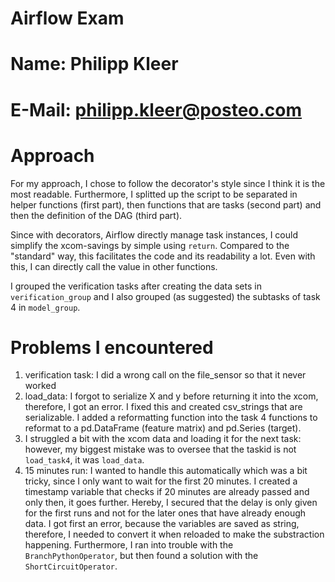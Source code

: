 # Airflow Exam

# Name: Philipp Kleer

# E-Mail: philipp.kleer@posteo.com

# Approach

For my approach, I chose to follow the decorator's style since I think it is the most readable. Furthermore, I splitted up the script to be separated in helper functions (first part), then functions that are tasks (second part) and then the definition of the DAG (third part). 

Since with decorators, Airflow directly manage task instances, I could simplify the xcom-savings by simple using `return`. Compared to the "standard" way, this facilitates the code and its readability a lot. Even with this, I can directly call the value in other functions. 

I grouped the verification tasks after creating the data sets in `verification_group` and I also grouped (as suggested) the subtasks of task 4 in `model_group`.

# Problems I encountered

1. verification task: I did a wrong call on the file_sensor so that it never worked
2. load_data: I forgot to serialize X and y before returning it into the xcom, therefore, I got an error. I fixed this and created csv_strings that are serializable. I added a reformatting function into the task 4 functions to reformat to a pd.DataFrame (feature matrix) and pd.Series (target).
3. I struggled a bit with the xcom data and loading it for the next task: however, my biggest mistake was to oversee that the taskid is not `load_task4`, it was `load_data`. 
4. 15 minutes run: I wanted to handle this automatically which was a bit tricky, since I only want to wait for the first 20 minutes. I created a timestamp variable that checks if 20 minutes are already passed and only then, it goes further. Hereby, I secured that the delay is only given for the first runs and not for the later ones that have already enough data. I got first an error, because the variables are saved as string, therefore, I needed to convert it when reloaded to make the substraction happening. Furthermore, I ran into trouble with the `BranchPythonOperator`, but then found a solution with the `ShortCircuitOperator`.